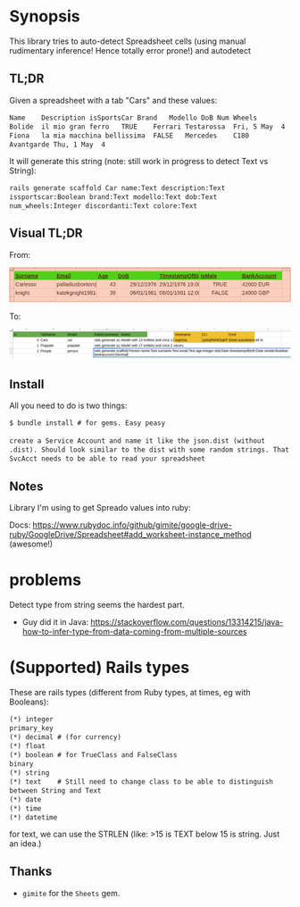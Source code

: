 # Synopsis

This library tries to auto-detect Spreadsheet cells (using manual rudimentary inference! Hence totally error prone!) and autodetect 


## TL;DR

Given a spreadsheet with a tab "Cars" and these values:

    Name	Description	isSportsCar	Brand	Modello	DoB	Num Wheels
    Bolide	il mio gran ferro	TRUE	Ferrari	Testarossa	Fri, 5 May 	4
    Fiona	la mia macchina bellissima	FALSE	Mercedes	C180 Avantgarde	Thu, 1 May 	4

It will generate this string (note: still work in progress to detect Text vs String):

    rails generate scaffold Car name:Text description:Text issportscar:Boolean brand:Text modello:Text dob:Text num_wheels:Integer discordanti:Text colore:Text

## Visual TL;DR

From:

![Input Data](https://raw.githubusercontent.com/palladius/ruby-sheets-autodetect/master/images/Source%20Data%20(one%20tab).png)

To:

![Ouput Data](https://raw.githubusercontent.com/palladius/ruby-sheets-autodetect/master/images/Output%20data%20(one%20line%20per%20tab).png)

## Install

All you need to do is two things:

    $ bundle install # for gems. Easy peasy

    create a Service Account and name it like the json.dist (without .dist). Should look similar to the dist with some random strings. That SvcAcct needs to be able to read your spreadsheet

## Notes

Library I'm using to get Spreado values into ruby:

Docs: 
https://www.rubydoc.info/github/gimite/google-drive-ruby/GoogleDrive/Spreadsheet#add_worksheet-instance_method (awesome!)

# problems

Detect type from string seems the hardest part.

* Guy did it in Java: https://stackoverflow.com/questions/13314215/java-how-to-infer-type-from-data-coming-from-multiple-sources

# (Supported) Rails types

These are rails types (different from Ruby types, at times, eg with Booleans):

    (*) integer
    primary_key
    (*) decimal # (for currency)
    (*) float
    (*) boolean # for TrueClass and FalseClass
    binary
    (*) string
    (*) text    # Still need to change class to be able to distinguish between String and Text
    (*) date
    (*) time
    (*) datetime

for text, we can use the STRLEN (like: >15 is TEXT below 15 is string. Just an idea.)

## Thanks

* `gimite` for the `Sheets` gem.